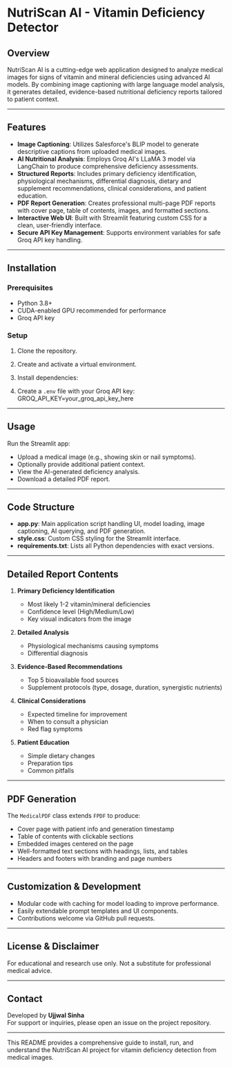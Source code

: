 # NutriScan AI - Vitamin Deficiency Detector

## Overview
NutriScan AI is a cutting-edge web application designed to analyze medical images for signs of vitamin and mineral deficiencies using advanced AI models. By combining image captioning with large language model analysis, it generates detailed, evidence-based nutritional deficiency reports tailored to patient context.

---

## Features

- **Image Captioning**: Utilizes Salesforce's BLIP model to generate descriptive captions from uploaded medical images.
- **AI Nutritional Analysis**: Employs Groq AI's LLaMA 3 model via LangChain to produce comprehensive deficiency assessments.
- **Structured Reports**: Includes primary deficiency identification, physiological mechanisms, differential diagnosis, dietary and supplement recommendations, clinical considerations, and patient education.
- **PDF Report Generation**: Creates professional multi-page PDF reports with cover page, table of contents, images, and formatted sections.
- **Interactive Web UI**: Built with Streamlit featuring custom CSS for a clean, user-friendly interface.
- **Secure API Key Management**: Supports environment variables for safe Groq API key handling.

---

## Installation

### Prerequisites

- Python 3.8+
- CUDA-enabled GPU recommended for performance
- Groq API key

### Setup

1. Clone the repository.
2. Create and activate a virtual environment.
3. Install dependencies:


4. Create a `.env` file with your Groq API key:
GROQ_API_KEY=your_groq_api_key_here

---

## Usage

Run the Streamlit app:


- Upload a medical image (e.g., showing skin or nail symptoms).
- Optionally provide additional patient context.
- View the AI-generated deficiency analysis.
- Download a detailed PDF report.

---

## Code Structure

- **app.py**: Main application script handling UI, model loading, image captioning, AI querying, and PDF generation.
- **style.css**: Custom CSS styling for the Streamlit interface.
- **requirements.txt**: Lists all Python dependencies with exact versions.

---

## Detailed Report Contents

1. **Primary Deficiency Identification**  
   - Most likely 1-2 vitamin/mineral deficiencies  
   - Confidence level (High/Medium/Low)  
   - Key visual indicators from the image  

2. **Detailed Analysis**  
   - Physiological mechanisms causing symptoms  
   - Differential diagnosis  

3. **Evidence-Based Recommendations**  
   - Top 5 bioavailable food sources  
   - Supplement protocols (type, dosage, duration, synergistic nutrients)  

4. **Clinical Considerations**  
   - Expected timeline for improvement  
   - When to consult a physician  
   - Red flag symptoms  

5. **Patient Education**  
   - Simple dietary changes  
   - Preparation tips  
   - Common pitfalls  

---

## PDF Generation

The `MedicalPDF` class extends `FPDF` to produce:

- Cover page with patient info and generation timestamp
- Table of contents with clickable sections
- Embedded images centered on the page
- Well-formatted text sections with headings, lists, and tables
- Headers and footers with branding and page numbers

---

## Customization & Development

- Modular code with caching for model loading to improve performance.
- Easily extendable prompt templates and UI components.
- Contributions welcome via GitHub pull requests.

---

## License & Disclaimer

For educational and research use only. Not a substitute for professional medical advice.

---

## Contact

Developed by **Ujjwal Sinha**  
For support or inquiries, please open an issue on the project repository.

---

This README provides a comprehensive guide to install, run, and understand the NutriScan AI project for vitamin deficiency detection from medical images.
